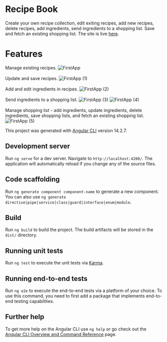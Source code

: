 # Recipe Book

 Create your own recipe collection, edit exiting recipes, add new recipes, delete recipes, add ingredients, send ingredients to a shopping list. Save and fetch an existing shopping list.
 The site is live [here](https://recipes-ten-vert.vercel.app/).

 # Features
 
 Manage existing recipes.
![FirstApp](https://github.com/katsup07/recipe-book/assets/90941888/ce34c165-ed8c-40c9-992e-3e2b991e2093)
<br>
<br>
Update and save recipes.
![FirstApp (1)](https://github.com/katsup07/recipe-book/assets/90941888/688c7ce2-3e35-4e77-832b-8cfc62c27650)
<br>
<br>
Add and edit ingredients in recipes.
![FirstApp (2)](https://github.com/katsup07/recipe-book/assets/90941888/ad17fdc7-0e2e-4780-b254-c1973a6e78e9)
<br>
<br>
Send ingredients to a shopping list.
![FirstApp (3)](https://github.com/katsup07/recipe-book/assets/90941888/1a29e29c-52e9-405c-852f-9e26f9348c27)
![FirstApp (4)](https://github.com/katsup07/recipe-book/assets/90941888/2bf52c1b-6e5c-4472-8186-9920c6167279)
<br>
<br>
Manage shopping list - add ingredients, update ingredients, delete ingredients, save shopping lists, and fetch an existing shopping list.
![FirstApp (5)](https://github.com/katsup07/recipe-book/assets/90941888/04de6f84-63de-4c06-a4a6-172539115bef)

This project was generated with [Angular CLI](https://github.com/angular/angular-cli) version 14.2.7.

## Development server

Run `ng serve` for a dev server. Navigate to `http://localhost:4200/`. The application will automatically reload if you change any of the source files.

## Code scaffolding

Run `ng generate component component-name` to generate a new component. You can also use `ng generate directive|pipe|service|class|guard|interface|enum|module`.

## Build

Run `ng build` to build the project. The build artifacts will be stored in the `dist/` directory.

## Running unit tests

Run `ng test` to execute the unit tests via [Karma](https://karma-runner.github.io).

## Running end-to-end tests

Run `ng e2e` to execute the end-to-end tests via a platform of your choice. To use this command, you need to first add a package that implements end-to-end testing capabilities.

## Further help

To get more help on the Angular CLI use `ng help` or go check out the [Angular CLI Overview and Command Reference](https://angular.io/cli) page.
